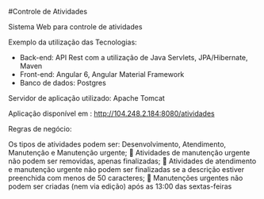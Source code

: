 #Controle de Atividades

Sistema Web para controle de atividades

Exemplo da utilização das Tecnologias:

- Back-end: API Rest com a utilização de Java Servlets, JPA/Hibernate, Maven
- Front-end: Angular 6, Angular Material Framework
- Banco de dados: Postgres

Servidor de aplicação utilizado: Apache Tomcat

Aplicação disponível em : http://104.248.2.184:8080/atividades

Regras de negócio:

Os tipos de atividades podem ser: Desenvolvimento, Atendimento, Manutenção e Manutenção urgente;
 Atividades de manutenção urgente não podem ser removidas, apenas finalizadas;
 Atividades de atendimento e manutenção urgente não podem ser finalizadas se a descrição estiver preenchida com menos de 50 caracteres;
 Manutenções urgentes não podem ser criadas (nem via edição) após as 13:00 das sextas-feiras
